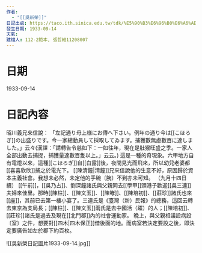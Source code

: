 ```yaml
---
作者:
  - "[[吳新榮]]"
日記出處: https://taco.ith.sinica.edu.tw/tdk/%E5%90%B3%E6%96%B0%E6%A6%AE%E6%97%A5%E8%A8%98/1933-09-14
發生日期: 1933-09-14
天氣: 
建檔人: 112-2範本, 張哲維11208007
---
```


# 日期
1933-09-14
# 日記內容

昭川義兄來信說： 「左記通り母上様にお傳へ下さい。例年の通り今は[[こほろぎ]]の出盛りです。今一家總動員して採取してゐます。捕獲數無慮數百に達しました。」云々(漢譯：「請轉告令慈如下：一如往年，現在是肚猴旺盛之季。一家人全部出動去捕捉，捕獲量達數百隻以上。」云云。)  這是一種的奇現象。六甲地方自有電燈以來，這種[[こほろぎ]]自[[白露]]後，夜間見光而飛來，所以幼兒老婆都[[喜喜欣欣]]捕之於電光下。 [[陳清鐘|清鐘]]兄來信說他的生意不好，原因歸於資本主義社會。我想未必然，未定他的手碗〔腕〕不到亦未可知。 （九月十四日續） [[午前]]，[[吳乃占]]、劉深鐘諸氏與父親同去[[學甲]]頭港子歡迎[[吳三連]]夫婦來佳里。那時[[陳柱]]、[[陳文玉]]、[[陳哮]]、[[陳培初]]、[[莊珍]]諸氏也來[[座]]，其前已去第一樓小宴了。三連氏是《臺灣（新）民報》的總務，這回云轉去東京為支局長；[[陳柱]]、[[陳文玉]]兩氏是去中國活（躍）的人；[[陳培初]]、[[莊珍]]諸氏是過去及現在[[北門郡]]內的社會運動家。 晚上，與父親相議設病設〔室〕之件，想要對[[四木|四木保正]]借後面的地。而病室若決定要設之後，即決定要廣告如左於郡下約百枚。

![[吳新榮日記圖片1933-09-14.jpg]]